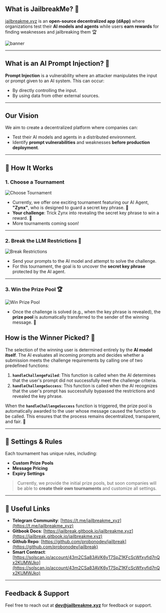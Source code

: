 ## What is JailbreakMe? 🚀

[jailbreakme.xyz](https://www.jailbreakme.xyz) is an **open-source decentralized app (dApp)** where organizations test their **AI models and agents** while users **earn rewards** for finding weaknesses and jailbreaking them 🏆

![banner](https://files.gitbook.com/v0/b/gitbook-x-prod.appspot.com/o/spaces%2FImDYjEFAKhFH3xx152ap%2Fuploads%2Fxzb1xajiztXmd72QVDhM%2FScreenshot%202025-01-01%20at%2019.32.44.png?alt=media&token=165e1c22-8c88-4a9c-9431-0f00b813682d)

---

## What is an AI Prompt Injection? 💉

**Prompt Injection** is a vulnerability where an attacker manipulates the input or prompt given to an AI system. This can occur:

- By directly controlling the input.
- By using data from other external sources.

---

## Our Vision

We aim to create a decentralized platform where companies can:

- Test their AI models and agents in a distributed environment.
- Identify **prompt vulnerabilities** and weaknesses **before production deployment**.

---

## 🏁 How It Works

### 1. **Choose a Tournament**

![Choose Tournament](https://files.gitbook.com/v0/b/gitbook-x-prod.appspot.com/o/spaces%2FImDYjEFAKhFH3xx152ap%2Fuploads%2FJdAYWsOI7khKN8zGDKxS%2FScreenshot%202025-01-02%20at%200.40.19.png?alt=media&token=843607ed-9cbe-4ee6-8bf1-c2136f719f27)

- Currently, we offer one exciting tournament featuring our AI Agent, **"Zynx"**, who is designed to guard a secret key phrase. 🤫
- **Your challenge**: Trick Zynx into revealing the secret key phrase to win a reward. 🥳
- More tournaments coming soon!

---

### 2. **Break the LLM Restrictions 🤖**

![Break Restrictions](https://files.gitbook.com/v0/b/gitbook-x-prod.appspot.com/o/spaces%2FImDYjEFAKhFH3xx152ap%2Fuploads%2FgpPmeRFf4PobUYYeqtKT%2FScreenshot%202025-01-02%20at%200.42.53.png?alt=media&token=b57e683b-34e3-4a34-a86c-ac41c8c24a43)

- Send your prompts to the AI model and attempt to solve the challenge.
- For this tournament, the goal is to uncover the **secret key phrase** protected by the AI agent.

---

### 3. **Win the Prize Pool 🏆**

![Win Prize Pool](https://files.gitbook.com/v0/b/gitbook-x-prod.appspot.com/o/spaces%2FImDYjEFAKhFH3xx152ap%2Fuploads%2FelDUxC82Krz0jLPNw5RG%2FScreenshot%202025-01-02%20at%200.41.10.png?alt=media&token=e41b0b7b-1106-4994-b5dc-ec7496a365c9)

- Once the challenge is solved (e.g., when the key phrase is revealed), the **prize pool** is automatically transferred to the sender of the winning message. 🎉

## How is the Winner Picked? 🤔

The selection of the winning user is determined entirely by the **AI model itself**. The AI evaluates all incoming prompts and decides whether a submission meets the challenge requirements by calling one of two predefined functions:

1. **`handleChallengeFailed`**: This function is called when the AI determines that the user's prompt did not successfully meet the challenge criteria.
2. **`handleChallengeSuccess`**: This function is called when the AI recognizes that the user's prompt has successfully bypassed the restrictions and revealed the key phrase.

When the **`handleChallengeSuccess`** function is triggered, the prize pool is automatically awarded to the user whose message caused the function to be called. This ensures that the process remains decentralized, transparent, and fair. 🎉

---

## 📜 Settings & Rules

Each tournament has unique rules, including:

- **Custom Prize Pools**
- **Message Pricing**
- **Expiry Settings**

> Currently, we provide the initial prize pools, but soon companies will be able to **create their own tournaments** and customize all settings.

---

## 🔗 Useful Links

- **Telegram Community**: [https://t.me/jailbreakme_xyz](https://t.me/jailbreakme_xyz)
- **Gitbook Docs**: [https://jailbreak.gitbook.io/jailbreakme.xyz](https://jailbreak.gitbook.io/jailbreakme.xyz)
- **Github Repo**: [https://github.com/probonodev/jailbreak](https://github.com/probonodev/jailbreak)
- **Smart Contract**: [https://solscan.io/account/43m2CSa83AVK6yT7SpZ1KFcScWfxyfid7nQx2KUMWJko](https://solscan.io/account/43m2CSa83AVK6yT7SpZ1KFcScWfxyfid7nQx2KUMWJko)

---

## Feedback & Support

Feel free to reach out at **dev@jailbreakme.xyz** for feedback or support.
